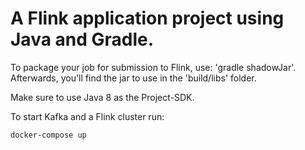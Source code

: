 # A Flink application project using Java and Gradle.

To package your job for submission to Flink, use: 'gradle shadowJar'. Afterwards, you'll find the
jar to use in the 'build/libs' folder.

Make sure to use Java 8 as the Project-SDK.

To start Kafka and a Flink cluster run:

```
docker-compose up
```
